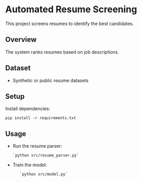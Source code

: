 # Automated Resume Screening
This project screens resumes to identify the best candidates.

## Overview
The system ranks resumes based on job descriptions.

## Dataset
- Synthetic or public resume datasets

## Setup
Install dependencies:



    pip install -r requirements.txt




## Usage
- Run the resume parser:



      `python src/resume_parser.py`


- Train the model:



         `python src/model.py`
    
